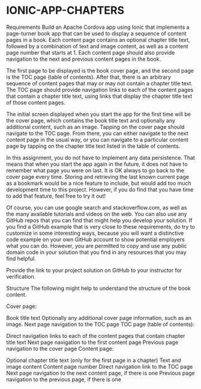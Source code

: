 ﻿# IONIC-APP-CHAPTERS
Requirements
Build an Apache Cordova app using Ionic that implements a page-turner book app that can be used to display a sequence of content pages in a book. Each content page contains an optional chapter title text, followed by a combination of text and image content, as well as a content page number that starts at 1. Each content page should also provide navigation to the next and previous content pages in the book.

The first page to be displayed is the book cover page, and the second page is the TOC page (table of contents). After that, there is an arbitrary sequence of content pages that may or may not contain a chapter title text. The TOC page should provide navigation links to each of the content pages that contain a chapter title text, using links that display the chapter title text of those content pages.

The initial screen displayed when you start the app for the first time will be the cover page, which contains the book title text and optionally any additional content, such as an image. Tapping on the cover page should navigate to the TOC page. From there, you can either navigate to the next content page in the usual way, or you can navigate to a particular content page by tapping on the chapter title text listed in the table of contents.

In this assignment, you do not have to implement any data persistence. That means that when you start the app again in the future, it does not have to remember what page you were on last. It is OK always to go back to the cover page every time. Storing and retrieving the last known current page as a bookmark would be a nice feature to include, but would add too much development time to this project. However, if you do find that you have time to add that feature, feel free to try it out!

Of course, you can use google search and stackoverflow.com, as well as the many available tutorials and videos on the web. You can also use any GitHub repos that you can find that might help you develop your solution. If you find a GitHub example that is very close to these requirements, do try to customize in some interesting ways, because you will want a distinctive code example on your own GitHub account to show potential employers what you can do. However, you are permitted to copy and use any public domain code in your solution that you find in any resources that you may find helpful.

Provide the link to your project solution on GitHub to your instructor for verification.

Structure
The following might help to understand the structure of the book content.

Cover page:

Book title text
Optionally any additional cover page information, such as an image.
Next page navigation to the TOC page
TOC page (table of contents):

Direct navigation links to each of the content pages that contain chapter title text
Next page navigation to the first content page
Previous page navigation to the cover page
Content page:

Optional chapter title text (only for the first page in a chapter)
Text and image content
Content page number
Direct navigation link to the TOC page
Next page navigation to the next content page, if there is one
Previous page navigation to the previous page, if there is one
